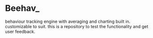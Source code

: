# Beehav_
behaviour tracking engine with averaging and charting built in.  customizable to suit.   this is a repository to test the functionality and get user feedback.
